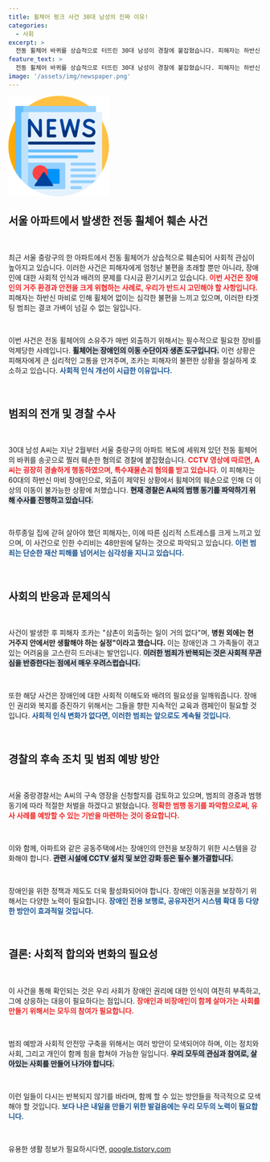```yaml
---
title: 휠체어 펑크 사건 30대 남성의 진짜 이유!
categories:
  - 사회
excerpt: >
  전동 휠체어 바퀴를 상습적으로 터뜨린 30대 남성이 경찰에 붙잡혔습니다. 피해자는 하반신 마비로 외출이 불가능해져 고통받고 있으며, 가족들은 억울함을 호소하고 있습니다. 과연 범죄자의 동기는?
feature_text: >
  전동 휠체어 바퀴를 상습적으로 터뜨린 30대 남성이 경찰에 붙잡혔습니다. 피해자는 하반신 마비로 외출이 불가능해져 고통받고 있으며, 가족들은 억울함을 호소하고 있습니다. 과연 범죄자의 동기는?
image: '/assets/img/newspaper.png'
---
```


<p><img src="/assets/img/newspaper.png" alt="kimp 속보" /></p>

<h2 data-ke-size="size26">서울 아파트에서 발생한 전동 휠체어 훼손 사건</h2>

<p data-ke-size="size16">&nbsp;</p>

<p>최근 서울 중랑구의 한 아파트에서 전동 휠체어가 상습적으로 훼손되어 사회적 관심이 높아지고 있습니다. 이러한 사건은 피해자에게 엄청난 불편을 초래할 뿐만 아니라, 장애인에 대한 사회적 인식과 배려의 문제를 다시금 환기시키고 있습니다. <b><span style="color: #ee2323;">이번 사건은 장애인의 거주 환경과 안전을 크게 위협하는 사례로, 우리가 반드시 고민해야 할 사항입니다.</span></b> 피해자는 하반신 마비로 인해 휠체어 없이는 심각한 불편을 느끼고 있으며, 이러한 타겟팅 범죄는 결코 가벼이 넘길 수 없는 일입니다.</p>

<p data-ke-size="size16">&nbsp;</p>

<p>이번 사건은 전동 휠체어의 소유주가 매번 외출하기 위해서는 필수적으로 필요한 장비를 억제당한 사례입니다. <b><span style="background-color: #21538527;">휠체어는 장애인의 이동 수단이자 생존 도구입니다.</span></b> 이런 상황은 피해자에게 큰 심리적인 고통을 안겨주며, 조카는 피해자의 불편한 상황을 절실하게 호소하고 있습니다. <b><span style="color: #1a5490;">사회적 인식 개선이 시급한 이유입니다.</span></b> </p>

<p data-ke-size="size16">&nbsp;</p>

<h2 data-ke-size="size26">범죄의 전개 및 경찰 수사</h2>

<p data-ke-size="size16">&nbsp;</p>

<p>30대 남성 A씨는 지난 2월부터 서울 중랑구의 아파트 복도에 세워져 있던 전동 휠체어의 바퀴를 송곳으로 찔러 훼손한 혐의로 경찰에 붙잡혔습니다. <b><span style="color: #ee2323;">CCTV 영상에 따르면, A씨는 굉장히 경솔하게 행동하였으며, 특수재물손괴 혐의를 받고 있습니다.</span></b> 이 피해자는 60대의 하반신 마비 장애인으로, 외출이 제약된 상황에서 휠체어의 훼손으로 인해 더 이상의 이동이 불가능한 상황에 처했습니다. <b><span style="background-color: #21538527;">현재 경찰은 A씨의 범행 동기를 파악하기 위해 수사를 진행하고 있습니다.</span></b> </p>

<p data-ke-size="size16">&nbsp;</p>

<p>하루종일 집에 갇혀 살아야 했던 피해자는, 이에 따른 심리적 스트레스를 크게 느끼고 있으며, 이 사건으로 인한 수리비는 48만원에 달하는 것으로 파악되고 있습니다. <b><span style="color: #1a5490;">이런 범죄는 단순한 재산 피해를 넘어서는 심각성을 지니고 있습니다.</span></b> </p>

<p data-ke-size="size16">&nbsp;</p>

<h2 data-ke-size="size26">사회의 반응과 문제의식</h2>

<p data-ke-size="size16">&nbsp;</p>

<p>사건이 발생한 후 피해자 조카는 "삼촌이 외출하는 일이 거의 없다"며, <b><span style="ee2323;">병원 외에는 현 거주지 안에서만 생활해야 하는 실정"이라고 했습니다.</span></b> 이는 장애인과 그 가족들이 겪고 있는 어려움을 고스란히 드러내는 발언입니다. <b><span style="background-color: #21538527;">이러한 범죄가 반복되는 것은 사회적 무관심을 반증한다는 점에서 매우 우려스럽습니다.</span></b> </p>

<p data-ke-size="size16">&nbsp;</p>

<p>또한 해당 사건은 장애인에 대한 사회적 이해도와 배려의 필요성을 일깨워줍니다. 장애인 권리와 복지를 증진하기 위해서는 그들을 향한 지속적인 교육과 캠페인이 필요할 것입니다. <b><span style="color: #1a5490;">사회적 인식 변화가 없다면, 이러한 범죄는 앞으로도 계속될 것입니다.</span></b> </p>

<p data-ke-size="size16">&nbsp;</p>

<h2 data-ke-size="size26">경찰의 후속 조치 및 범죄 예방 방안</h2>

<p data-ke-size="size16">&nbsp;</p>

<p>서울 중랑경찰서는 A씨의 구속 영장을 신청할지를 검토하고 있으며, 범죄의 경중과 범행 동기에 따라 적절한 처벌을 하겠다고 밝혔습니다. <b><span style="color: #ee2323;">정확한 범행 동기를 파악함으로써, 유사 사례를 예방할 수 있는 기반을 마련하는 것이 중요합니다.</span></b> </p>

<p data-ke-size="size16">&nbsp;</p>

<p>이와 함께, 아파트와 같은 공동주택에서는 장애인의 안전을 보장하기 위한 시스템을 강화해야 합니다. <b><span style="background-color: #21538527;">관련 시설에 CCTV 설치 및 보안 강화 등은 필수 불가결합니다.</span></b> </p>

<p data-ke-size="size16">&nbsp;</p>

<p>장애인을 위한 정책과 제도도 더욱 활성화되어야 합니다. 장애인 이동권을 보장하기 위해서는 다양한 노력이 필요합니다. <b><span style="color: #1a5490;">장애인 전용 보행로, 공유자전거 시스템 확대 등 다양한 방안이 효과적일 것입니다.</span></b> </p>

<p data-ke-size="size16">&nbsp;</p> 

<h2 data-ke-size="size26">결론: 사회적 합의와 변화의 필요성</h2>

<p data-ke-size="size16">&nbsp;</p>

<p>이 사건을 통해 확인되는 것은 우리 사회가 장애인 권리에 대한 인식이 여전히 부족하고, 그에 상응하는 대응이 필요하다는 점입니다. <b><span style="color: #ee2323;">장애인과 비장애인이 함께 살아가는 사회를 만들기 위해서는 모두의 참여가 필요합니다.</span></b> </p>

<p data-ke-size="size16">&nbsp;</p>

<p>범죄 예방과 사회적 안전망 구축을 위해서는 여러 방안이 모색되어야 하며, 이는 정치와 사회, 그리고 개인이 함께 힘을 합쳐야 가능한 일입니다. <b><span style="background-color: #21538527;">우리 모두의 관심과 참여로, 살아있는 사회를 만들어 나가야 합니다.</span></b> </p>

<p data-ke-size="size16">&nbsp;</p> 

<p>이런 일들이 다시는 반복되지 않기를 바라며, 함께 할 수 있는 방안들을 적극적으로 모색해야 할 것입니다. <b><span style="color: #1a5490;">보다 나은 내일을 만들기 위한 발걸음에는 우리 모두의 노력이 필요합니다.</span></b> </p>

<p data-ke-size="size16">&nbsp;</p>
유용한 생활 정보가 필요하시다면, <a href="https://qoogle.tistory.com" rel="dofollow">qoogle.tistory.com</a>


